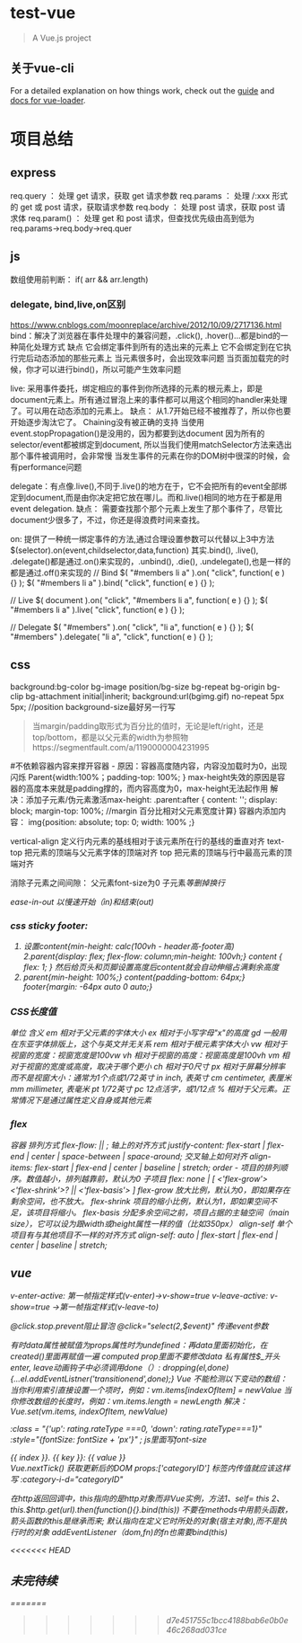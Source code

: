 # test-vue

> A Vue.js project

##  关于vue-cli
For a detailed explanation on how things work, check out the [guide](http://vuejs-templates.github.io/webpack/) and [docs for vue-loader](http://vuejs.github.io/vue-loader).

# 项目总结
## express
req.query ： 处理 get 请求，获取 get 请求参数
req.params ： 处理 /:xxx 形式的 get 或 post 请求，获取请求参数
req.body ： 处理 post 请求，获取 post 请求体
req.param() ： 处理 get 和 post 请求，但查找优先级由高到低为 req.params→req.body→req.quer
## js
数组使用前判断： if( arr && arr.length)
### delegate, bind,live,on区别
https://www.cnblogs.com/moonreplace/archive/2012/10/09/2717136.html
bind：解决了浏览器在事件处理中的兼容问题，.click(), .hover()...都是bind的一种简化处理方式
缺点
它会绑定事件到所有的选出来的元素上
它不会绑定到在它执行完后动态添加的那些元素上
当元素很多时，会出现效率问题
当页面加载完的时候，你才可以进行bind()，所以可能产生效率问题

live: 采用事件委托，绑定相应的事件到你所选择的元素的根元素上，即是document元素上。所有通过冒泡上来的事件都可以用这个相同的handler来处理了。可以用在动态添加的元素上。
缺点：
从1.7开始已经不被推荐了，所以你也要开始逐步淘汰它了。
Chaining没有被正确的支持
当使用event.stopPropagation()是没用的，因为都要到达document
因为所有的selector/event都被绑定到document, 所以当我们使用matchSelector方法来选出那个事件被调用时，会非常慢
当发生事件的元素在你的DOM树中很深的时候，会有performance问题

delegate：有点像.live(),不同于.live()的地方在于，它不会把所有的event全部绑定到document,而是由你决定把它放在哪儿。而和.live()相同的地方在于都是用event delegation.
缺点：
需要查找那个那个元素上发生了那个事件了，尽管比document少很多了，不过，你还是得浪费时间来查找。

on: 提供了一种统一绑定事件的方法,通过合理设置参数可以代替以上3中方法
$(selector).on(event,childselector,data,function)
其实.bind(), .live(), .delegate()都是通过.on()来实现的，.unbind(), .die(), .undelegate(),也是一样的都是通过.off()来实现的
// Bind
$( "#members li a" ).on( "click", function( e ) {} ); 
$( "#members li a" ).bind( "click", function( e ) {} ); 

// Live
$( document ).on( "click", "#members li a", function( e ) {} ); 
$( "#members li a" ).live( "click", function( e ) {} );

// Delegate
$( "#members" ).on( "click", "li a", function( e ) {} ); 
$( "#members" ).delegate( "li a", "click", function( e ) {} );   

## css
background:bg-color bg-image position/bg-size bg-repeat bg-origin bg-clip bg-attachment initial|inherit;
background:url(bgimg.gif) no-repeat 5px 5px; //position
background-size最好另一行写

>当margin/padding取形式为百分比的值时，无论是left/right，还是top/bottom，都是以父元素的width为参照物https://segmentfault.com/a/1190000004231995

#不依赖容器内容来撑开容器  - 原因：容器高度随内容，内容没加载时为0，出现闪烁 
Parent{width:100%；padding-top: 100%; } 
max-height失效的原因是容器的高度本来就是padding撑的，而内容高度为0，max-height无法起作用
解决：添加子元素/伪元素激活max-height: .parent:after {  content: '';  display: block;  margin-top: 100%; //margin 百分比相对父元素宽度计算}
容器内添加内容： img{position: absolute; top: 0; width: 100% ;}
 
 
vertical-align 定义行内元素的基线相对于该元素所在行的基线的垂直对齐
text-top	把元素的顶端与父元素字体的顶端对齐
top	把元素的顶端与行中最高元素的顶端对齐

消除子元素之间间隙：
父元素font-size为0
子元素<span><i>等删掉换行

ease-in-out 以慢速开始（in)和结束(out)

### css sticky footer: 
1. 设置content{min-height: calc(100vh - header高-footer高)
2.parent{display: flex; flex-flow: column;min-height: 100vh;} content { flex: 1; } 然后给页头和页脚设置高度后content就会自动伸缩占满剩余高度
3. parent{min-height: 100%;}
content{padding-bottom: 64px;} 
footer{margin: -64px auto 0 auto;}

### CSS长度值
单位	含义
em	相对于父元素的字体大小
ex	相对于小写字母"x"的高度
gd	一般用在东亚字体排版上，这个与英文并无关系
rem	相对于根元素字体大小
vw	相对于视窗的宽度：视窗宽度是100vw
vh	相对于视窗的高度：视窗高度是100vh
vm	相对于视窗的宽度或高度，取决于哪个更小
ch	相对于0尺寸
px	相对于屏幕分辨率而不是视窗大小：通常为1个点或1/72英寸
in	inch, 表英寸
cm	centimeter, 表厘米
mm	millimeter, 表毫米
pt	1/72英寸
pc	12点活字，或1/12点
%	相对于父元素。正常情况下是通过属性定义自身或其他元素

### flex
容器
排列方式 flex-flow: <flex-direction> || <flex-wrap>;
轴上的对齐方式 justify-content: flex-start | flex-end | center | space-between | space-around;
交叉轴上如何对齐 align-items: flex-start | flex-end | center | baseline | stretch;
order - 项目的排列顺序。数值越小，排列越靠前，默认为0
子项目
flex: none | [ <'flex-grow'> <'flex-shrink'>? || <'flex-basis'> ]
flex-grow 放大比例，默认为0，即如果存在剩余空间，也不放大。
flex-shrink 项目的缩小比例，默认为1，即如果空间不足，该项目将缩小。
flex-basis 分配多余空间之前，项目占据的主轴空间（main size），它可以设为跟width或height属性一样的值（比如350px）
align-self 单个项目有与其他项目不一样的对齐方式
align-self: auto | flex-start | flex-end | center | baseline | stretch;

## vue
v-enter-active: 第一帧指定样式(v-enter)->v-show=true
v-leave-active: v-show=true ->第一帧指定样式(v-leave-to)

@click.stop.prevent阻止冒泡
@click="select(2,$event)" 传递event参数

有时data属性被赋值为props属性时为undefined：再data里面初始化，在created()里面再赋值一遍
computed prop里面不要修改data
私有属性$_开头
enter, leave动画钩子中必须调用done（）:
dropping(el,done){...el.addEventListner('transitionend',done);}
Vue 不能检测以下变动的数组：
当你利用索引直接设置一个项时，例如：vm.items[indexOfItem] = newValue
当你修改数组的长度时，例如：vm.items.length = newLength
解决：Vue.set(vm.items, indexOfItem, newValue)

:class = "{'up': rating.rateType ===0, 'down': rating.rateType===1}"
:style="{fontSize: fontSize + 'px'}" ; js里面写font-size

<div v-for="(value, [key], [index]) in object">
  {{ index }}. {{ key }}: {{ value }}
</div>
Vue.nextTick() 获取更新后的DOM
props:['categoryID'] 标签内传值就应该这样写 :category-i-d="categoryID"

在$http返回回调中，this指向的是$http对象而非Vue实例，方法1、self= this
2、this.$http.get(url).then(function(){}.bind(this))
不要在methods中用箭头函数，箭头函数的this是继承而来; 默认指向在定义它时所处的对象(宿主对象),而不是执行时的对象
addEventListener（dom,fn)的fn也需要bind(this)

<<<<<<< HEAD
## 未完待续
=======
>>>>>>> d7e451755c1bcc4188bab6e0b0e46c268ad031ce
